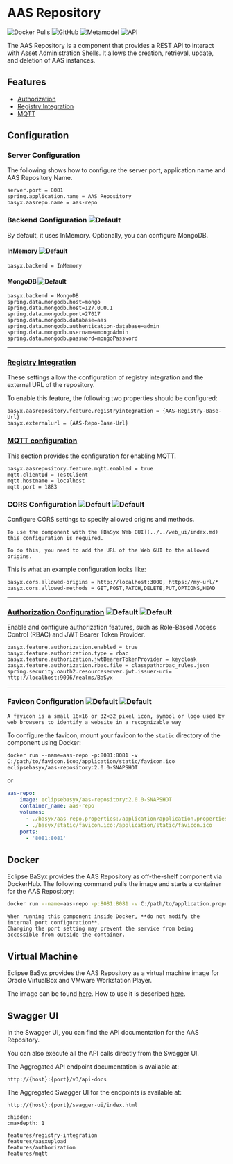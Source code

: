 # AAS Repository

![Docker Pulls](https://img.shields.io/docker/pulls/eclipsebasyx/aas-repository)
![GitHub](https://img.shields.io/github/license/eclipse-basyx/basyx-java-server-sdk)
![Metamodel](https://img.shields.io/badge/Metamodel-v3.0-yellow)
![API](https://img.shields.io/badge/API-v3.0-yellow)

The AAS Repository is a component that provides a REST API to interact with Asset Administration Shells. It allows the creation, retrieval, update, and deletion of AAS instances.

## Features
- [Authorization](./features/authorization.md)
- [Registry Integration](./features/registry-integration.md)
- [MQTT](./features/mqtt.md)

## Configuration

### Server Configuration
The following shows how to configure the server port, application name and AAS Repository Name.

```properties
server.port = 8081
spring.application.name = AAS Repository
basyx.aasrepo.name = aas-repo
```

### Backend Configuration ![Default](https://img.shields.io/badge/required-true-red)
By default, it uses InMemory. Optionally, you can configure MongoDB.

#### InMemory ![Default](https://img.shields.io/badge/default-true-blue)
```properties
basyx.backend = InMemory
```
#### MongoDB ![Default](https://img.shields.io/badge/default-false-blue)
```properties
basyx.backend = MongoDB
spring.data.mongodb.host=mongo
spring.data.mongodb.host=127.0.0.1
spring.data.mongodb.port=27017
spring.data.mongodb.database=aas
spring.data.mongodb.authentication-database=admin
spring.data.mongodb.username=mongoAdmin
spring.data.mongodb.password=mongoPassword
```
---

### [Registry Integration](./features/registry-integration.md)
These settings allow the configuration of registry integration and the external URL of the repository.

To enable this feature, the following two properties should be configured:
```
basyx.aasrepository.feature.registryintegration = {AAS-Registry-Base-Url}
basyx.externalurl = {AAS-Repo-Base-Url}
```

### [MQTT configuration](./features/mqtt.md)
This section provides the configuration for enabling MQTT.

```properties
basyx.aasrepository.feature.mqtt.enabled = true
mqtt.clientId = TestClient
mqtt.hostname = localhost
mqtt.port = 1883
```

### CORS Configuration ![Default](https://img.shields.io/badge/default-false-blue) ![Default](https://img.shields.io/badge/required-false-red)
Configure CORS settings to specify allowed origins and methods.

```{warning}
To use the component with the [BaSyx Web GUI](../../web_ui/index.md) this configuration is required.

To do this, you need to add the URL of the Web GUI to the allowed origins.
```

This is what an example configuration looks like:

```properties
basyx.cors.allowed-origins = http://localhost:3000, https://my-url/*
basyx.cors.allowed-methods = GET,POST,PATCH,DELETE,PUT,OPTIONS,HEAD
```
---

### [Authorization Configuration](./features/authorization.md) ![Default](https://img.shields.io/badge/default-false-blue) ![Default](https://img.shields.io/badge/required-false-red)
Enable and configure authorization features, such as Role-Based Access Control (RBAC) and JWT Bearer Token Provider.
```properties
basyx.feature.authorization.enabled = true
basyx.feature.authorization.type = rbac
basyx.feature.authorization.jwtBearerTokenProvider = keycloak
basyx.feature.authorization.rbac.file = classpath:rbac_rules.json
spring.security.oauth2.resourceserver.jwt.issuer-uri= http://localhost:9096/realms/BaSyx

```
---

### Favicon Configuration ![Default](https://img.shields.io/badge/default-false-blue) ![Default](https://img.shields.io/badge/required-false-red)
```{note}
A favicon is a small 16×16 or 32×32 pixel icon, symbol or logo used by web browsers to identify a website in a recognizable way
```
To configure the favicon, mount your favicon to the `static` directory of the component using Docker:
```
docker run --name=aas-repo -p:8081:8081 -v C:/path/to/favicon.ico:/application/static/favicon.ico eclipsebasyx/aas-repository:2.0.0-SNAPSHOT
```
or
```yaml
aas-repo:
    image: eclipsebasyx/aas-repository:2.0.0-SNAPSHOT
    container_name: aas-repo
    volumes:
      - ./basyx/aas-repo.properties:/application/application.properties
	  - ./basyx/static/favicon.ico:/application/static/favicon.ico
    ports:
      - '8081:8081'
```

## Docker

Eclipse BaSyx provides the AAS Repository as off-the-shelf component via DockerHub. The following command pulls the image and starts a container for the AAS Repository:

```bash
docker run --name=aas-repo -p:8081:8081 -v C:/path/to/application.properties:/application/application.properties eclipsebasyx/aas-repository:2.0.0-SNAPSHOT
```

```{warning}
When running this component inside Docker, **do not modify the internal port configuration**.  
Changing the port setting may prevent the service from being accessible from outside the container.
```
## Virtual Machine
Eclipse BaSyx provides the AAS Repository as a virtual machine image for Oracle VirtualBox and VMware Workstation Player. 

The image can be found [here](https://oc.iese.de/index.php/s/9JyJAuOlhh9vMUu). How to use it is described [here](../../../user_tutorials/virtualmachines/alpine_virtualmachine_setup_use.md).

## Swagger UI
In the Swagger UI, you can find the API documentation for the AAS Repository.

You can also execute all the API calls directly from the Swagger UI.

The Aggregated API endpoint documentation is available at:

	http://{host}:{port}/v3/api-docs
	
The Aggregated Swagger UI for the endpoints is available at:

	http://{host}:{port}/swagger-ui/index.html


```{toctree}
:hidden:
:maxdepth: 1

features/registry-integration
features/aasxupload
features/authorization
features/mqtt
```